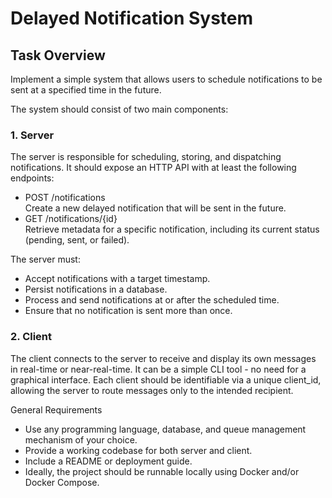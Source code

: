 # Delayed Notification System

## Task Overview

Implement a simple system that allows users to schedule notifications to be sent at a
specified time in the future.

The system should consist of two main components:

### 1. Server

The server is responsible for scheduling, storing, and dispatching notifications. It should
expose an HTTP API with at least the following endpoints:
* POST /notifications\
Create a new delayed notification that will be sent in the future.
* GET /notifications/{id}\
Retrieve metadata for a specific notification, including its current status (pending,
sent, or failed).

The server must:
* Accept notifications with a target timestamp.
* Persist notifications in a database.
* Process and send notifications at or after the scheduled time.
* Ensure that no notification is sent more than once.

### 2. Client

The client connects to the server to receive and display its own messages in real-time or
near-real-time. It can be a simple CLI tool - no need for a graphical interface.
Each client should be identifiable via a unique client_id, allowing the server to route
messages only to the intended recipient.

General Requirements
* Use any programming language, database, and queue management mechanism of
your choice.
* Provide a working codebase for both server and client.
* Include a README or deployment guide.
* Ideally, the project should be runnable locally using Docker and/or Docker Compose.
